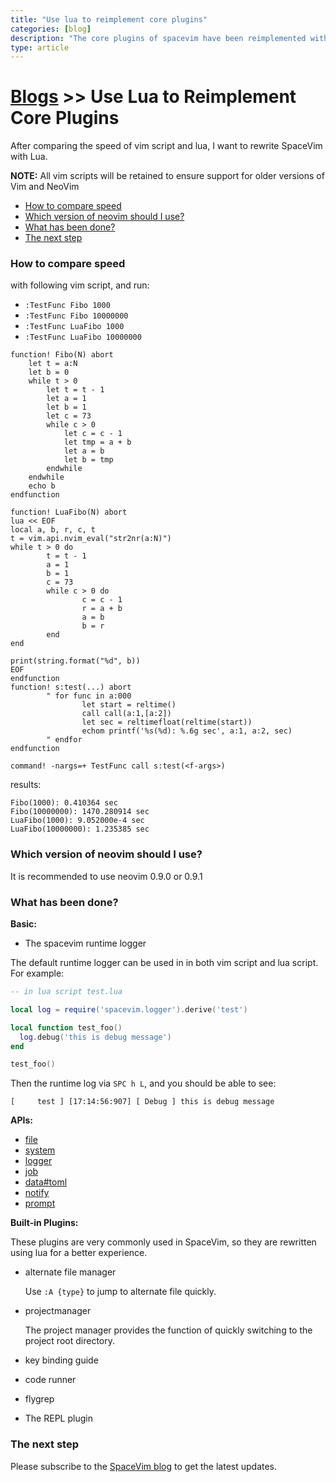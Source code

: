 ```yaml
---
title: "Use lua to reimplement core plugins"
categories: [blog]
description: "The core plugins of spacevim have been reimplemented with lua."
type: article
---
```


# [Blogs](../blog/) >> Use Lua to Reimplement Core Plugins

After comparing the speed of vim script and lua, I want to rewrite SpaceVim with Lua.

**NOTE:** All vim scripts will be retained to ensure support for older versions of Vim and NeoVim

<!-- vim-markdown-toc GFM -->

- [How to compare speed](#how-to-compare-speed)
- [Which version of neovim should I use?](#which-version-of-neovim-should-i-use)
- [What has been done?](#what-has-been-done)
- [The next step](#the-next-step)

<!-- vim-markdown-toc -->

### How to compare speed

with following vim script, and run:

- `:TestFunc Fibo 1000`
- `:TestFunc Fibo 10000000`
- `:TestFunc LuaFibo 1000`
- `:TestFunc LuaFibo 10000000`

```viml
function! Fibo(N) abort
    let t = a:N
    let b = 0
    while t > 0
        let t = t - 1
        let a = 1
        let b = 1
        let c = 73
        while c > 0
            let c = c - 1
            let tmp = a + b
            let a = b
            let b = tmp
        endwhile
    endwhile
    echo b
endfunction

function! LuaFibo(N) abort
lua << EOF
local a, b, r, c, t
t = vim.api.nvim_eval("str2nr(a:N)")
while t > 0 do
        t = t - 1
        a = 1
        b = 1
        c = 73
        while c > 0 do
                c = c - 1
                r = a + b
                a = b
                b = r
        end
end

print(string.format("%d", b))
EOF
endfunction
function! s:test(...) abort
        " for func in a:000
                let start = reltime()
                call call(a:1,[a:2])
                let sec = reltimefloat(reltime(start))
                echom printf('%s(%d): %.6g sec', a:1, a:2, sec)
        " endfor
endfunction

command! -nargs=+ TestFunc call s:test(<f-args>)
```

results:

```
Fibo(1000): 0.410364 sec
Fibo(10000000): 1470.280914 sec
LuaFibo(1000): 9.052000e-4 sec
LuaFibo(10000000): 1.235385 sec
```


### Which version of neovim should I use?

It is recommended to use neovim 0.9.0 or 0.9.1

### What has been done?

**Basic:**

- The spacevim runtime logger

The default runtime logger can be used in in both vim script and lua script. For example:

```lua
-- in lua script test.lua

local log = require('spacevim.logger').derive('test')

local function test_foo()
  log.debug('this is debug message')
end

test_foo()
```

Then the runtime log via `SPC h L`, and you should be able to see:

```
[     test ] [17:14:56:907] [ Debug ] this is debug message
```

**APIs:**

- [file](../api/file/)
- [system](../api/system/)
- [logger](../api/logger/) 
- [job](../api/job/)
- [data#toml](../api/data/toml/)
- [notify](../api/notify/)
- [prompt](../api/prompt/)

**Built-in Plugins:**

These plugins are very commonly used in SpaceVim, so they are rewritten using lua for a better experience.

- alternate file manager

  Use `:A {type}` to jump to alternate file quickly.

- projectmanager

  The project manager provides the function of quickly switching to the project root directory.

- key binding guide
- code runner
- flygrep
- The REPL plugin

### The next step

Please subscribe to the [SpaceVim blog](../blog/) to get the latest updates.
